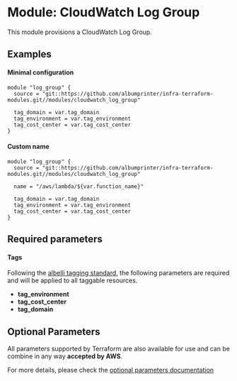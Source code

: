# Module: CloudWatch Log Group

This module provisions a CloudWatch Log Group.

## Examples 

#### Minimal configuration
```
module "log_group" {
  source = "git::https://github.com/albumprinter/infra-terraform-modules.git//modules/cloudwatch_log_group"

  tag_domain = var.tag_domain
  tag_environment = var.tag_environment
  tag_cost_center = var.tag_cost_center
}
```

#### Custom name
```
module "log_group" {
  source = "git::https://github.com/albumprinter/infra-terraform-modules.git//modules/cloudwatch_log_group"

  name = "/aws/lambda/${var.function_name}"

  tag_domain = var.tag_domain
  tag_environment = var.tag_environment
  tag_cost_center = var.tag_cost_center
}
```

## Required parameters

#### Tags
Following the [albelli tagging standard](https://wiki.albelli.net/wiki/Albelli_AWS_Tagging_standards), the following parameters are required and will be applied to all taggable resources.

* **tag_environment**
* **tag_cost_center**
* **tag_domain**

## Optional Parameters

All parameters supported by Terraform are also available for use and can be combine in any way **accepted by AWS**.

For more details, please check the [optional parameters documentation](docs/optional_parameters.md)